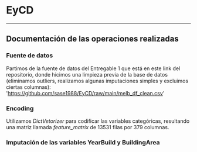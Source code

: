 # EyCD

------

## Documentación de las operaciones realizadas

### Fuente de datos
Partimos de la fuente de datos del Entregable 1 que está en este link del repositorio, donde hicimos una limpieza previa de la base de datos (eliminamos outliers, realizamos algunas imputaciones simples y excluimos ciertas columnas):
'https://github.com/sase1988/EyCD/raw/main/melb_df_clean.csv'

### Encoding
Utilizamos _DictVetorizer_ para codificar las variables categóricas, resultando una matriz llamada *feature_matrix* de 13531 filas por 379 columnas.

### Imputación de las variables YearBuild y BuildingArea







